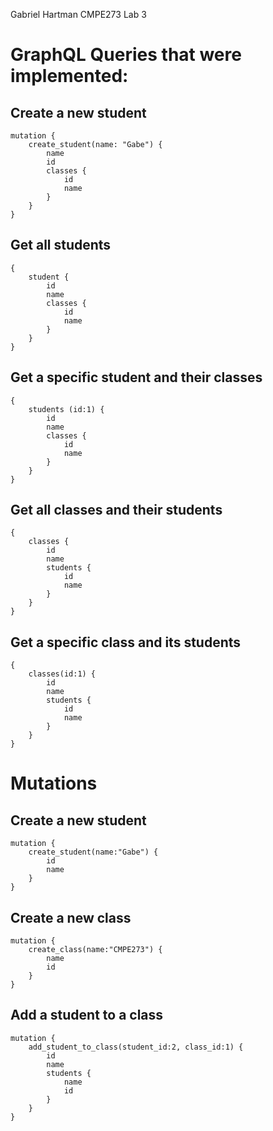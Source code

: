 Gabriel Hartman CMPE273 Lab 3

# GraphQL Queries that were implemented:

## Create a new student

    mutation {
        create_student(name: "Gabe") {
            name
            id
            classes {
                id
                name
            }
        }
    }

## Get all students

    {
        student {
            id
            name
            classes {
                id
                name
            }
        }
    }

## Get a specific student and their classes

    {
        students (id:1) {
            id
            name
            classes {
                id
                name
            }
        }
    }

## Get all classes and their students

    {
        classes {
            id
            name
            students {
                id
                name
            }
        }
    }

## Get a specific class and its students

    {
        classes(id:1) {
            id
            name
            students {
                id
                name
            }
        }
    }

# Mutations

## Create a new student

    mutation {
        create_student(name:"Gabe") {
            id
            name
        }
    }

## Create a new class

    mutation {
        create_class(name:"CMPE273") {
            name
            id
        }
    }

## Add a student to a class

    mutation {
        add_student_to_class(student_id:2, class_id:1) {
            id
            name
            students {
                name
                id
            }
        }
    }
